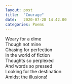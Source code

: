 ```yaml
---
layout: post
title:  "Courage"
date:   2020-07-28 14.42.00
categories: Poems
---
```



Weary for a dime <br />
Though not mine<br />
Chasing for perfection <br />
In the world of fiction<br />
Thoughts so perplexed <br />
And words so pressed<br />
Looking for the destination <br />
Amidst the illusions!<br />